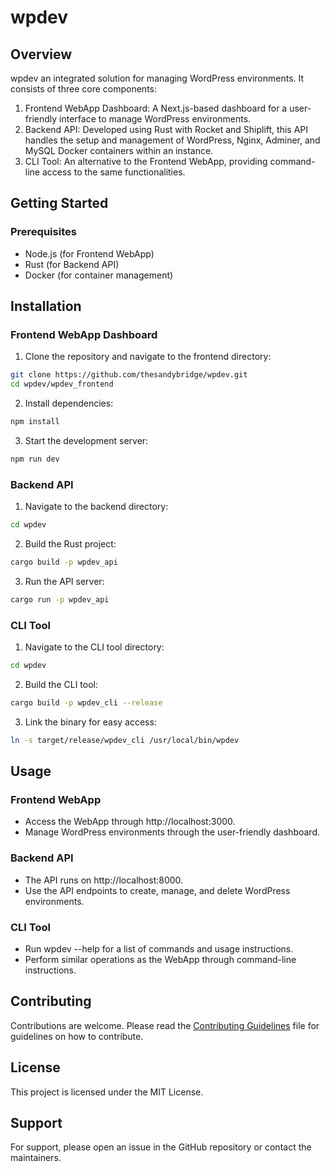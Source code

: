 # wpdev

## Overview

wpdev an integrated solution for managing WordPress environments. It consists of three core components:

1. Frontend WebApp Dashboard: A Next.js-based dashboard for a user-friendly interface to manage WordPress environments.
2. Backend API: Developed using Rust with Rocket and Shiplift, this API handles the setup and management of WordPress, Nginx, Adminer, and MySQL Docker containers within an instance.
3. CLI Tool: An alternative to the Frontend WebApp, providing command-line access to the same functionalities.

## Getting Started

### Prerequisites

- Node.js (for Frontend WebApp)
- Rust (for Backend API)
- Docker (for container management)

## Installation

### Frontend WebApp Dashboard

1. Clone the repository and navigate to the frontend directory:

```bash
git clone https://github.com/thesandybridge/wpdev.git
cd wpdev/wpdev_frontend
```

2. Install dependencies:

```bash
npm install
```

3. Start the development server:

```bash
npm run dev
```

### Backend API

1. Navigate to the backend directory:

```bash
cd wpdev
```

2. Build the Rust project:

```bash
cargo build -p wpdev_api
```

3. Run the API server:

```bash
cargo run -p wpdev_api
```

### CLI Tool

1. Navigate to the CLI tool directory:

```bash
cd wpdev
```

2. Build the CLI tool:

```bash
cargo build -p wpdev_cli --release
```

3. Link the binary for easy access:

```bash
ln -s target/release/wpdev_cli /usr/local/bin/wpdev
```

## Usage

### Frontend WebApp

- Access the WebApp through http://localhost:3000.
- Manage WordPress environments through the user-friendly dashboard.

### Backend API

- The API runs on http://localhost:8000.
- Use the API endpoints to create, manage, and delete WordPress environments.

### CLI Tool

- Run wpdev --help for a list of commands and usage instructions.
- Perform similar operations as the WebApp through command-line instructions.

## Contributing

Contributions are welcome. Please read the [Contributing Guidelines](CONTRIBUTING.md) file for guidelines on how to contribute.

## License

This project is licensed under the MIT License.

## Support

For support, please open an issue in the GitHub repository or contact the maintainers.
